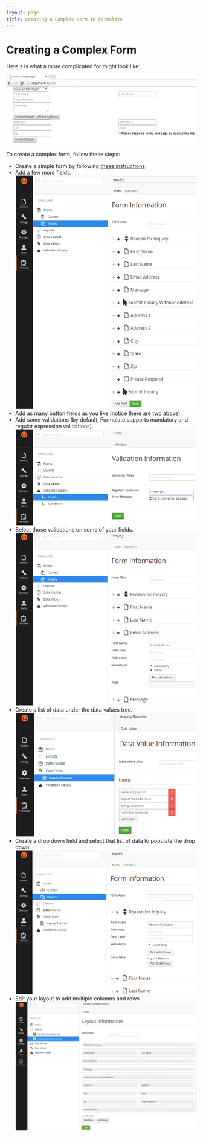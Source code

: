 ```yaml
---
layout: page
title: Creating a Complex Form in Formulate
---
```


# Creating a Complex Form
Here's is what a more complicated for might look like:

![Rendered Complex Formulate Form](/images/complex-form/done.png)

To create a complex form, follow these steps:

* Create a simple form by following [these instructions](/simple-form).
* Add a few more fields.  
![Complex Formulate Form Fields](/images/complex-form/fields.png)
* Add as many button fields as you like (notice there are two above).
* Add some validations (by default, Formulate supports mandatory and regular expression validations).  
![Email Validation](/images/complex-form/email.png)
* Select those validations on some of your fields.  
![Picked Formulate Validations](/images/complex-form/picked-validations.png)
* Create a list of data under the data values tree.  
![Formualte Data Value List](/images/complex-form/data-value-list.png)
* Create a drop down field and select that list of data to populate the drop down.  
![Picked Formulate Data Value](/images/complex-form/picked-data-value.png)
* Edit your layout to add multiple columns and rows.  
![Complex Formulate Layout](/images/complex-form/complex-layout.png)